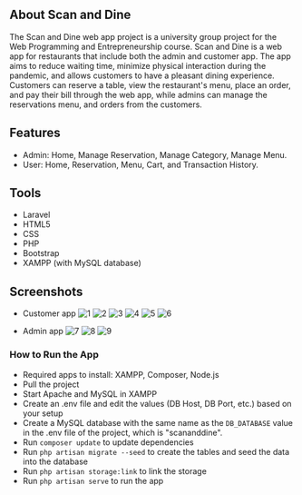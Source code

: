 ## About Scan and Dine

The Scan and Dine web app project is a university group project for the Web Programming and Entrepreneurship course. Scan and Dine is a web app for restaurants that include both the admin and customer app. The app aims to reduce waiting time, minimize physical interaction during the pandemic, and allows customers to have a pleasant dining experience. Customers can reserve a table, view the restaurant's menu, place an order, and pay their bill through the web app, while admins can manage the reservations menu, and orders from the customers.


## Features
- Admin: Home, Manage Reservation, Manage Category, Manage Menu.
- User: Home, Reservation, Menu, Cart, and Transaction History.


## Tools
- Laravel
- HTML5
- CSS
- PHP
- Bootstrap
- XAMPP (with MySQL database)


## Screenshots

- Customer app
![1](https://user-images.githubusercontent.com/79920236/170654621-ea8af6ca-af60-4df3-b2f8-461ed47a8b73.png)
![2](https://user-images.githubusercontent.com/79920236/170654632-e24f404f-7c7e-4012-b328-cecddcc4e8b2.png)
![3](https://user-images.githubusercontent.com/79920236/170654635-67224379-e38a-4616-b1f1-55b4b6a5c575.png)
![4](https://user-images.githubusercontent.com/79920236/170654641-26257eb0-e931-4988-a362-2a594abbd0d6.png)
![5](https://user-images.githubusercontent.com/79920236/170654645-b4f0d6a4-cbaa-493c-872d-7ca3d3b15561.png)
![6](https://user-images.githubusercontent.com/79920236/170654649-bad16531-2da4-4257-8d9f-c26c62e49152.png)

- Admin app
![7](https://user-images.githubusercontent.com/79920236/170654654-27b0bb24-75f4-4a5e-9b4e-9afba99b6b15.png)
![8](https://user-images.githubusercontent.com/79920236/170654655-279da6fc-7acc-4d5f-8d66-3f798a2c2420.png)
![9](https://user-images.githubusercontent.com/79920236/170654613-3644754a-7b44-4403-9a39-cffc8f931934.png)


### How to Run the App
- Required apps to install: XAMPP, Composer, Node.js
- Pull the project
- Start Apache and MySQL in XAMPP
- Create an .env file and edit the values (DB Host, DB Port, etc.) based on your setup
- Create a MySQL database with the same name as the ```DB_DATABASE``` value in the .env file of the project, which is "scananddine".
- Run ```composer update``` to update dependencies
- Run ```php artisan migrate --seed``` to create the tables and seed the data into the database
- Run ```php artisan storage:link``` to link the storage
- Run ```php artisan serve``` to run the app
